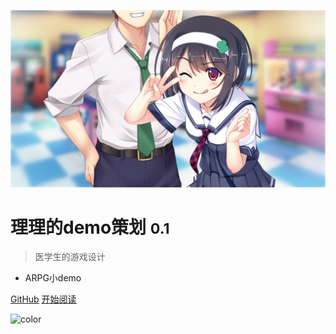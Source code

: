 <!-- 网站图标 -->
![背景图片](_media/404.jpg)

# 理理的demo策划 <small>0.1</small>

> 医学生的游戏设计

- ARPG小demo

[GitHub](https://github.com/docsifyjs/docsify/)
[开始阅读](README.md)

<!-- 背景色 -->
![color](#FFFAFA)
